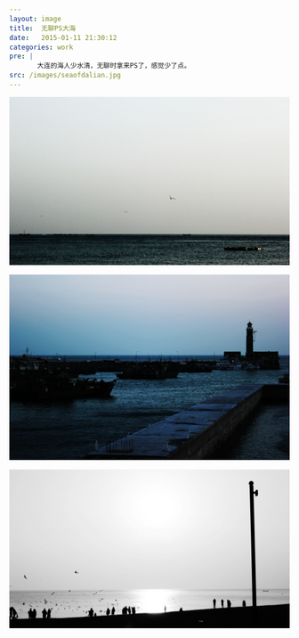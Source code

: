 ```yaml
---
layout: image
title:  无聊PS大海
date:   2015-01-11 21:30:12
categories: work
pre: | 
       大连的海人少水清，无聊时拿来PS了，感觉少了点。
src: /images/seaofdalian.jpg
---
```

![](/images/seaofdalian2.jpg)

![](/images/seaofdalian3.jpg)

![](/images/seaofdalian4.jpg)